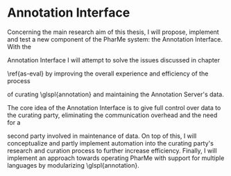 # Annotation Interface

Concerning the main research aim of this thesis, I will propose, implement and
test a new component of the PharMe system: the Annotation Interface. With the
<!-- Would rather put it like: This chapter describes the conceptualization,
implementation, and expert testing of a new component of the PharMe system: the
Annotation Interface. -->
Annotation Interface I will attempt to solve the issues discussed in chapter
<!-- Write from the view of the Annotation Interface (although this feels weird at
first, but it puts the content itself more in the center); e.g., "The Annotation
Interface attempts to solve..." (although think about whether "attemps to solve" is
too weak) -->
\ref{as-eval} by improving the overall experience and efficiency of the process
<!-- I would cite all cross references with capital letter, e.g., Figure and
Chapter but this might rather be personal preference; I just think it makes it
easier to spot that it is a reference -->
of curating \glspl{annotation} and maintaining the Annotation Server's data.

The core idea of the Annotation Interface is to give full control over data to
the curating party, eliminating the communication overhead and the need for a
<!-- This first sentence is a very strong statement, I like! -->
<!-- In the following sentences I would write from the view of the Annotion Interface
again -->
second party involved in maintenance of data. On top of this, I will
conceptualize and partly implement automation into the curating party's research
and curation process to further increase efficiency. Finally, I will implement
an approach towards operating PharMe with support for multiple languages by
modularizing \glspl{annotation}.
<!-- "towards operating PharMe with support for..." > "to support ... in PharMe"? -->
